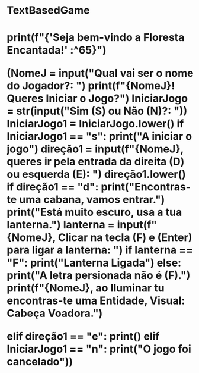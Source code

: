 <h1>TextBasedGame<h1>
print(f"{'Seja bem-vindo a Floresta Encantada!' :^65}")

(NomeJ = input("Qual vai ser o nome do Jogador?: ")
print(f"{NomeJ}! Queres Iniciar o Jogo?")
IniciarJogo = str(input("Sim (S) ou Não (N)?: "))
IniciarJogo1 = IniciarJogo.lower()
if IniciarJogo1 == "s":
  print("A iniciar o jogo")
  direção1 = input(f"{NomeJ}, queres ir pela entrada da direita (D) ou esquerda (E): ")
  direção1.lower()
  if direção1 == "d":
    print("Encontras-te uma cabana, vamos entrar.")
    print("Está muito escuro, usa a tua lanterna.")
    lanterna = input(f"{NomeJ}, Clicar na tecla (F) e (Enter) para ligar a lanterna: ")
    if lanterna == "F":
      print("Lanterna Ligada")
    else: 
      print("A letra persionada não é (F).")
    print(f"{NomeJ}, ao Iluminar tu encontras-te uma Entidade, Visual: Cabeça Voadora.")
    
  elif direção1 == "e":
    print()
elif IniciarJogo1 == "n":
  print("O jogo foi cancelado"))
